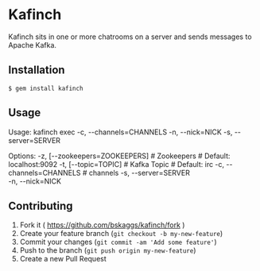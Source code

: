 # Kafinch

Kafinch sits in one or more chatrooms on a server and sends messages to Apache Kafka.

## Installation

    $ gem install kafinch

## Usage

Usage:
  kafinch exec -c, --channels=CHANNELS -n, --nick=NICK -s, --server=SERVER

Options:
  -z, [--zookeepers=ZOOKEEPERS]  # Zookeepers
                                 # Default: localhost:9092
  -t, [--topic=TOPIC]            # Kafka Topic
                                 # Default: irc
  -c, --channels=CHANNELS        # channels
  -s, --server=SERVER            
  -n, --nick=NICK  

## Contributing

1. Fork it ( https://github.com/bskaggs/kafinch/fork )
2. Create your feature branch (`git checkout -b my-new-feature`)
3. Commit your changes (`git commit -am 'Add some feature'`)
4. Push to the branch (`git push origin my-new-feature`)
5. Create a new Pull Request
